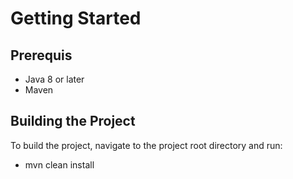 
# Getting Started

## Prerequis
- Java 8 or later
- Maven

## Building the Project
To build the project, navigate to the project root directory and run:

- mvn clean install
